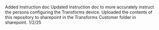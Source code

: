 Added Instruction doc
Updated instruction doc to more accurately instruct the persons configuring the Transforms device. 
Uploaded the contents of this repository to sharepoint in the Transforms Customer folder in sharepoint. 1/2/25

